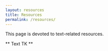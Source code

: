 ```yaml
---
layout: resources
title: Resources
permalink: /resources/
---
```


This page is devoted to text-related resources.

** Text TK **

